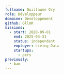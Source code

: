 ```yaml
---
fullname: Guillaume Ory
role: Développeur
domaine: Développement
github: GllmR
missions:
  - start: 2020-09-01
    end: 2025-03-31
    status: independent
    employer: Living Data
    startups:
      - pcrs
previously:
  - ban
---
```

